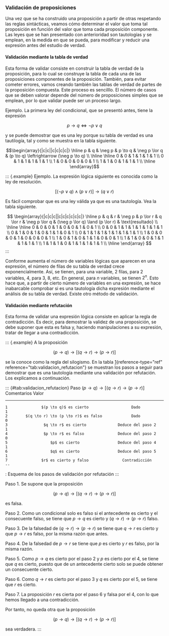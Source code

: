 


### Validación de proposiciones

Una vez que se ha construido una proposición a partir de otras respetando
las reglas sintácticas, veamos cómo determinar el valor que toma tal
proposición en función del valor que toma cada proposición componente. Las
leyes que se han presentado con anterioridad son tautologías y se emplean,
en la medida en que se pueda, para modificar y reducir una expresión antes
del estudio de verdad.






#### Validación mediante la tabla de verdad

Esta forma de validar consiste en construir la tabla de verdad de la
proposición, para lo cual se construye la tabla de cada una de las
proposiciones componentes de la proposición. También, para evitar cometer
errores, vamos creando también las tablas de verdad de partes de la
proposición compuesta. Este proceso es sencilllo. El número de casos que se
deben valorar depende del número de proposiciones simples que se emplean,
por lo que validar puede ser un proceso largo.

Ejemplo. La primera ley del condicional, que se presentó antes, tiene la
expresión

$$p \to q \iff \neg p \lor q$$

y se puede demostrar que es una ley porque su tabla de verdad es una
tautilogía, tal y como se muestra en la tabla siguiente.

$$\begin{array}{|c|c||c|c|c|c|}
      \hline
      p & q & \neg p & p \to q & \neg p \lor q
        & (p \to q) \leftrightarrow (\neg p \to q) \\
      \hline
      \hline
      0 & 0 & 1 & 1 & 1 & 1 \\
      0 & 1 & 1 & 1 & 1 & 1 \\
      1 & 0 & 0 & 0 & 0 & 1 \\
      1 & 1 & 0 & 1 & 1 & 1 \\
      \hline
    \end{array}$$

::: {.example}
Ejemplo. La expresión lógica siguiente es conocida como la ley de
resolución.

$$ [(\neg p \lor q) \land (p \lor r)] \to (q \lor r) $$

Es fácil comprobar que es una ley válida ya que es una tautología. Vea la
tabla siguiente.

$$
\begin{array}{|c|c|c||c|c|c|c|c|c|}
  \hline
  p & q & r & \neg p & p \lor r & q \lor r & \neg p \lor q
    & (\neg p \lor q) \land (p \lor r) & \text{resultado} \\
  \hline
  \hline
  0 & 0 & 0 & 1 & 0 & 0 & 1 & 0 & 1 \\
  0 & 0 & 1 & 1 & 1 & 1 & 1 & 1 & 1 \\
  0 & 1 & 0 & 1 & 0 & 1 & 1 & 0 & 1 \\
  0 & 1 & 1 & 1 & 1 & 1 & 1 & 1 & 1 \\
  1 & 0 & 0 & 0 & 1 & 0 & 0 & 0 & 1 \\
  1 & 0 & 1 & 0 & 1 & 1 & 0 & 0 & 1 \\
  1 & 1 & 0 & 0 & 1 & 1 & 1 & 1 & 1 \\
  1 & 1 & 1 & 0 & 1 & 1 & 1 & 1 & 1 \\
  \hline
\end{array}
$$
:::

Conforme aumenta el número de variables lógicas que aparecen en una
expresión, el número de filas de su tabla de verdad crece exponencialmente.
Así, se tienen, para una variable, 2 filas, para 2 variables, 4, para 3, 8,
etc. En general, para $n$ variables, se tienen $2^n$. Esto hace que, a
partir de cierto número de variables en una expresión, se hace inabarcable
comprobar si es una tautología dicha expresión mediante el análisis de su
tabla de verdad. Existe otro método de validación.





#### Validación mediante refutación

Esta forma de validar una expresión lógica consiste en aplicar la regla de
contradicción. Es decir, para demostrar la validez de una proposición, se
debe suponer que esta es falsa y, haciendo manipulaciones a su expresión,
tratar de llegar a una contradicción.

::: {.example}
A la proposición

$$ (p \to q) \to [(q \to r) \to (p \to r)] $$

se la conoce como la regla del silogismo. En la
tabla [1](#tab:validacion_refutacion){reference-type="ref"
reference="tab:validacion_refutacion"} se muestran los pasos a seguir para
demostrar que es una tautología mediante una validación por refutación. Los
explicamos a continuación.

::: {#tab:validacion_refutacion}
   Paso   $(p \to q) \to [(q \to r) \to (p \to r)]$      Comentarios      Valor
  ------ ------------------------------------------- ------------------- -------
    1               $(p \to q)$ es cierto                   Dado            1
    2        $(q \to r) \to (p \to r)$ es falso             Dado            0
    3                $q \to r$ es cierto              Deduce del paso 2     1
    4                $p \to r$ es falso               Deduce del paso 2     0
    5                   $p$ es cierto                 Deduce del paso 4     1
    6                   $q$ es cierto                 Deduce del paso 5     1
    7               $r$ es cierto y falso               Contradicción      --

  : Esquema de los pasos de validación por refutación
:::

Paso 1. Se supone que la proposición

$$ (p \to q) \to [(q \to r) \to (p \to r)] $$

es falsa.

Paso 2. Como un condicional solo es falso si el antecedente es cierto y el
consecuente falso, se tiene que $p \to q$ es cierto y $(q \to r) \to (p \to
r)$ falso.

Paso 3. De la falsedad de $(q \to r) \to (p \to r)$ se tiene que $q \to r$
es cierto y que $p \to r$ es falso, por la misma razón que antes.

Paso 4. De la falsedad de $p \to r$ se tiene que $p$ es cierto y $r$ es
falso, por la misma razón.

Paso 5. Como $p \to q$ es cierto por el paso 2 y $p$ es cierto por el 4, se
tiene que $q$ es cierto, puesto que de un antecedente cierto solo se puede
obtener un consecuente cierto.

Paso 6. Como $q \to r$ es cierto por el paso 3 y $q$ es cierto por el 5, se
tiene que $r$ es cierto.

Paso 7. La proposición $r$ es cierta por el paso 6 y falsa por el 4, con lo
que hemos llegado a una contradicción.

Por tanto, no queda otra que la proposición

$$(p \to q) \to [(q \to r) \to (p \to r)]$$

sea verdadera.
:::


